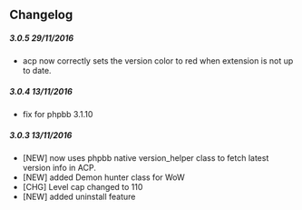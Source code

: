 ## Changelog
 
##### 3.0.5 29/11/2016
- acp now correctly sets the version color to red when extension is not up to date. 

##### 3.0.4 13/11/2016
- fix for phpbb 3.1.10

##### 3.0.3 13/11/2016
- [NEW] now uses phpbb native version_helper class to fetch latest version info in ACP.
- [NEW] added Demon hunter class for WoW
- [CHG] Level cap changed to 110
- [NEW] added uninstall feature

